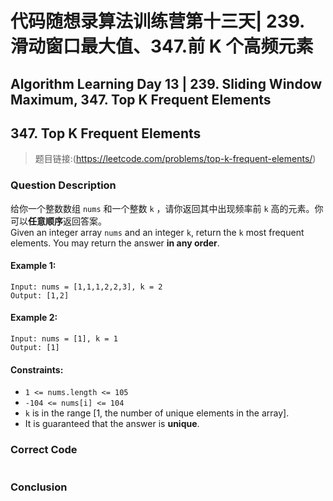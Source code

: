 # 代码随想录算法训练营第十三天| 239. 滑动窗口最大值、347.前 K 个高频元素
## Algorithm Learning Day 13 | 239. Sliding Window Maximum, 347. Top K Frequent Elements

## 347. Top K Frequent Elements
> 题目链接:(https://leetcode.com/problems/top-k-frequent-elements/)

### Question Description
给你一个整数数组 `nums` 和一个整数 `k` ，请你返回其中出现频率前 `k` 高的元素。你可以**任意顺序**返回答案。<br>
Given an integer array `nums` and an integer `k`, return the `k` most frequent elements. You may return the answer **in any order**.<br>

#### Example 1:
```
Input: nums = [1,1,1,2,2,3], k = 2
Output: [1,2]
```
#### Example 2:
```
Input: nums = [1], k = 1
Output: [1]
```
#### Constraints:
- `1 <= nums.length <= 105`
- `-104 <= nums[i] <= 104`
- `k` is in the range [1, the number of unique elements in the array].
- It is guaranteed that the answer is **unique**.

### Correct Code
```

```

### Conclusion

